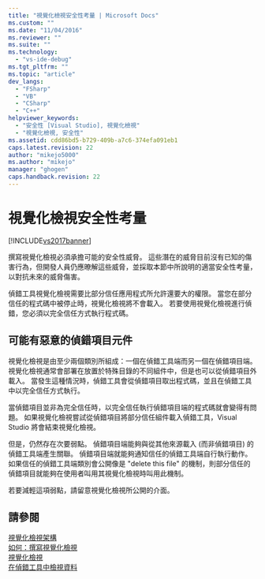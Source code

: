 ```yaml
---
title: "視覺化檢視安全性考量 | Microsoft Docs"
ms.custom: ""
ms.date: "11/04/2016"
ms.reviewer: ""
ms.suite: ""
ms.technology: 
  - "vs-ide-debug"
ms.tgt_pltfrm: ""
ms.topic: "article"
dev_langs: 
  - "FSharp"
  - "VB"
  - "CSharp"
  - "C++"
helpviewer_keywords: 
  - "安全性 [Visual Studio], 視覺化檢視"
  - "視覺化檢視, 安全性"
ms.assetid: cdd86bd5-b729-409b-a7c6-374efa091eb1
caps.latest.revision: 22
author: "mikejo5000"
ms.author: "mikejo"
manager: "ghogen"
caps.handback.revision: 22
---
```

# 視覺化檢視安全性考量
[!INCLUDE[vs2017banner](../code-quality/includes/vs2017banner.md)]

撰寫視覺化檢視必須承擔可能的安全性威脅。  這些潛在的威脅目前沒有已知的傷害行為，但開發人員仍應暸解這些威脅，並採取本節中所說明的適當安全性考量，以對抗未來的威脅傷害。  
  
 偵錯工具視覺化檢視需要比部分信任應用程式所允許還要大的權限。  當您在部分信任的程式碼中被停止時，視覺化檢視將不會載入。  若要使用視覺化檢視進行偵錯，您必須以完全信任方式執行程式碼。  
  
## 可能有惡意的偵錯項目元件  
 視覺化檢視是由至少兩個類別所組成：一個在偵錯工具端而另一個在偵錯項目端。  視覺化檢視通常會部署在放置於特殊目錄的不同組件中，但是也可以從偵錯項目外載入。  當發生這種情況時，偵錯工具會從偵錯項目取出程式碼，並且在偵錯工具中以完全信任方式執行。  
  
 當偵錯項目並非為完全信任時，以完全信任執行偵錯項目端的程式碼就會變得有問題。  如果視覺化檢視嘗試從偵錯項目將部分信任組件載入偵錯工具，Visual Studio 將會結束視覺化檢視。  
  
 但是，仍然存在次要弱點。  偵錯項目端能夠與從其他來源載入 \(而非偵錯項目\) 的偵錯工具端產生關聯。  偵錯項目端就能夠通知信任的偵錯工具端自行執行動作。  如果信任的偵錯工具端類別會公開像是 "delete this file" 的機制，則部分信任的偵錯項目就能夠在使用者叫用其視覺化檢視時叫用此機制。  
  
 若要減輕這項弱點，請留意視覺化檢視所公開的介面。  
  
## 請參閱  
 [視覺化檢視架構](../debugger/visualizer-architecture.md)   
 [如何：撰寫視覺化檢視](../debugger/how-to-write-a-visualizer.md)   
 [視覺化檢視](../debugger/create-custom-visualizers-of-data.md)   
 [在偵錯工具中檢視資料](../debugger/viewing-data-in-the-debugger.md)